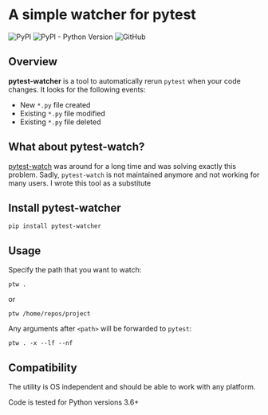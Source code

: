 # A simple watcher for pytest

![PyPI](https://img.shields.io/pypi/v/pytest-watcher)
![PyPI - Python Version](https://img.shields.io/pypi/pyversions/pytest-watcher)
![GitHub](https://img.shields.io/github/license/olzhasar/pytest-watcher)

## Overview

**pytest-watcher** is a tool to automatically rerun `pytest` when your code changes.
It looks for the following events:
- New `*.py` file created
- Existing `*.py` file modified
- Existing `*.py` file deleted

## What about pytest-watch?

[pytest-watch](https://github.com/joeyespo/pytest-watch) was around for a long time and was solving exactly this problem. Sadly, `pytest-watch` is not maintained anymore and not working for many users. I wrote this tool as a substitute

## Install pytest-watcher

```
pip install pytest-watcher
```

## Usage

Specify the path that you want to watch:

```
ptw .
```
or 
```
ptw /home/repos/project
```

Any arguments after `<path>` will be forwarded to `pytest`:
```
ptw . -x --lf --nf
```

## Compatibility

The utility is OS independent and should be able to work with any platform.

Code is tested for Python versions 3.6+
